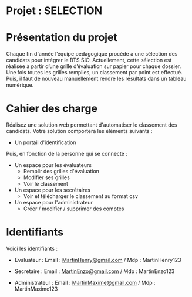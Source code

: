 # Projet : SELECTION

# **Présentation du projet**

Chaque fin d'année l’équipe pédagogique procède à une sélection des candidats pour intégrer le BTS SIO.
Actuellement, cette sélection est réalisée à partir d’une grille d’évaluation sur papier pour chaque dossier.
Une fois toutes les grilles remplies, un classement par point est effectué.
Puis, il faut de nouveau manuellement rendre les résultats dans un tableau numérique.

# **Cahier des charge**

Réalisez une solution web permettant d'automatiser le classement des candidats.
Votre solution comportera les éléments suivants :

- Un portail d'identification

Puis, en fonction de la personne qui se connecte :

- Un espace pour les évaluateurs
    - Remplir des grilles d'évaluation
    - Modifier ses grilles
    - Voir le classement
- Un espace pour les secrétaires
    - Voir et télécharger le classement au format csv
- Un espace pour l'administrateur
    - Créer / modifier / supprimer des comptes

# **Identifiants**

Voici les identifiants :

- Evaluateur :
Email : MartinHenry@gmail.com / Mdp : MartinHenry123

- Secretaire :
Email : MartinEnzo@gmail.com / Mdp : MartinEnzo123

- Administrateur :
Email : MartinMaxime@gmail.com / Mdp : MartinMaxime123
